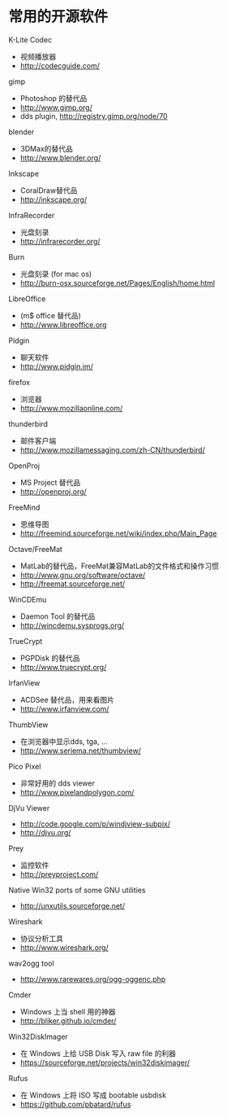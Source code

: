 # 常用的开源软件

K-Lite Codec

 * 视频播放器
 * http://codecguide.com/

gimp

 * Photoshop 的替代品
 * http://www.gimp.org/
 * dds plugin, http://registry.gimp.org/node/70

blender

 * 3DMax的替代品
 * http://www.blender.org/

Inkscape

 * CoralDraw替代品
 * http://inkscape.org/

InfraRecorder

 * 光盘刻录
 * http://infrarecorder.org/

Burn

 * 光盘刻录 (for mac os)
 * http://burn-osx.sourceforge.net/Pages/English/home.html

LibreOffice

 * (m$ office 替代品)
 * http://www.libreoffice.org

Pidgin

 * 聊天软件
 * http://www.pidgin.im/

firefox

 * 浏览器
 * http://www.mozillaonline.com/

thunderbird

 * 邮件客户端
 * http://www.mozillamessaging.com/zh-CN/thunderbird/

OpenProj

 * MS Project 替代品
 * http://openproj.org/

FreeMind

 * 思维导图
 * http://freemind.sourceforge.net/wiki/index.php/Main_Page

Octave/FreeMat

 * MatLab的替代品，FreeMat兼容MatLab的文件格式和操作习惯
 * http://www.gnu.org/software/octave/
 * http://freemat.sourceforge.net/

WinCDEmu

 * Daemon Tool 的替代品
 * http://wincdemu.sysprogs.org/

TrueCrypt

 * PGPDisk 的替代品
 * http://www.truecrypt.org/

IrfanView

 * ACDSee 替代品，用来看图片
 * http://www.irfanview.com/

ThumbView

 * 在浏览器中显示dds, tga, ...
 * http://www.seriema.net/thumbview/

Pico Pixel

 * 非常好用的 dds viewer
 * http://www.pixelandpolygon.com/

DjVu Viewer

 * http://code.google.com/p/windjview-subpix/
 * http://djvu.org/

Prey

 * 监控软件
 * http://preyproject.com/

Native Win32 ports of some GNU utilities

 * http://unxutils.sourceforge.net/

Wireshark

 * 协议分析工具
 * http://www.wireshark.org/

wav2ogg tool

 * http://www.rarewares.org/ogg-oggenc.php

Cmder

 * Windows 上当 shell 用的神器
 * http://bliker.github.io/cmder/

Win32DiskImager

 * 在 Windows 上给 USB Disk 写入 raw file 的利器
 * https://sourceforge.net/projects/win32diskimager/
 
Rufus

* 在 Windows 上将 ISO 写成 bootable usbdisk
* https://github.com/pbatard/rufus
